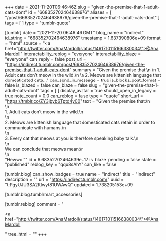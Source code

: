 +++
date = 2021-11-20T06:46:46Z
slug = "given-the-premise-that-1-adult-cats-dont"
id = "668352702464638976"
aliases = [ "/post/668352702464638976/given-the-premise-that-1-adult-cats-dont" ]
tags = [ ]
type = "tumblr-quote"

[tumblr]
date = "2021-11-20 06:46:46 GMT"
blog_name = "indirect"
id_string = "668352702464638976"
timestamp = 1.637390806e+09
format = "html"
source = "<a href=\"http://twitter.com/AnaMardoll/status/1461710115166380034\">@AnaMardoll</a>"
interactability_reblog = "everyone"
interactability_blaze = "everyone"
can_reply = false
post_url = "https://indirect.tumblr.com/post/668352702464638976/given-the-premise-that-1-adult-cats-dont"
summary = "Given the premise that:\n \n 1. Adult cats don’t meow in the wild.\n \n 2. Meows are kittenish language that domesticated cats..."
can_send_in_message = true
is_blocks_post_format = false
is_blazed = false
can_blaze = false
slug = "given-the-premise-that-1-adult-cats-dont"
tags = [ ]
display_avatar = true
should_open_in_legacy = true
note_count = 0.0
can_reblog = false
type = "quote"
short_url = "https://tmblr.co/ZY3jbyb6Tptd4y00"
text = "Given the premise that:\n<br/>\n<br/>1. Adult cats don&rsquo;t meow in the wild.\n<br/>\n<br/>2. Meows are kittenish language that domesticated cats retain in order to communicate with humans.\n<br/>\n<br/>3. Every cat that meows at you is therefore speaking baby talk.\n<br/>\n<br/>We can conclude that meows mean:\n<br/>\n<br/>&ldquo;Hewwo.&rdquo;"
id = 6.68352702464639e+17
is_blaze_pending = false
state = "published"
reblog_key = "qqu8sAhY"
can_like = false

[tumblr.blog]
can_show_badges = true
name = "indirect"
title = "indirect"
description = ""
url = "https://indirect.tumblr.com/"
uuid = "t:PgyUJU3SA2Klwyt81UWAwQ"
updated = 1.738205153e+09

[tumblr.blog.tumblrmart_accessories]

[tumblr.reblog]
comment = "<p><a href=\"http://twitter.com/AnaMardoll/status/1461710115166380034\">@AnaMardoll</a></p>"
tree_html = ""
+++
